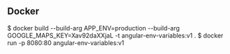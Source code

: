 ## Docker
$ docker build --build-arg APP_ENV=production --build-arg GOOGLE_MAPS_KEY=Xav92daXXjaL -t angular-env-variables:v1 .
$ docker run -p 8080:80 angular-env-variables:v1
```